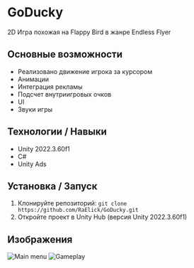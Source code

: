 # GoDucky

2D Игра похожая на Flappy Bird в жанре Endless Flyer

## Основные возможности

*   Реализовано движение игрока за курсором
*   Анимации
*   Интеграция рекламы
*   Подсчет внутриигровых очков
*   UI
*   Звуки игры

## Технологии / Навыки
*   Unity 2022.3.60f1
*   C#
*   Unity Ads

## Установка / Запуск
1.  Клонируйте репозиторий: `git clone https://github.com/RaElick/GoDucky.git`
2.  Откройте проект в Unity Hub (версия Unity 2022.3.60f1)

## Изображения
![Main menu]([https://krasnodar.hh.ru/applicant/gallery?hhtmFrom=resume_profile_front&hhtmFromLabel=header](https://hhcdn.ru/photo/791665952.png?t=1752081238&h=SWTEvfLBBe5zz7cuGpwrRA))
![Gameplay](https://hhcdn.ru/photo/791665964.png?t=1752080863&h=MG9R1LzYFGf9PtywtV6BHw)

